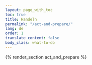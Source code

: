 ```yaml
---
layout: page_with_toc
toc: true
title: Handeln
permalink: "/act-and-prepare/"
lang: de
order: 1
translate_content: false
body_class: what-to-do
---
```



{% render_section act_and_prepare %}
